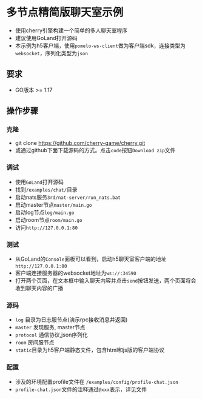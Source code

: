 # 多节点精简版聊天室示例

- 使用cherry引擎构建一个简单的多人聊天室程序
- 建议使用GoLand打开源码
- 本示例为h5客户端，使用`pomelo-ws-client`做为客户端sdk，连接类型为`websocket`，序列化类型为`json`

## 要求

- GO版本 >= 1.17

## 操作步骤

### 克隆

- git clone https://github.com/cherry-game/cherry.git
- 或通过github下面下载源码的方式。点击`code`按钮`Download zip`文件

### 调试

- 使用`GoLand`打开源码
- 找到`/examples/chat/`目录
- 启动nats服务`3rd/nat-server/run_nats.bat`
- 启动master节点`master/main.go`
- 启动log节点`log/main.go`
- 启动room节点`room/main.go`
- 访问`http://127.0.0.1:80`

### 测试

- 从GoLand的`Console`面板可以看到，启动h5聊天室客户端的地址`http://127.0.0.1:80`
- 客户端连接服务器的websocket地址为`ws://:34590`
- 打开两个页面，在文本框中输入聊天内容并点击`send`按钮发送，两个页面将会收到聊天内容的广播

### 源码

- `log` 目录为日志服节点(演示rpc接收消息并返回)
- `master` 发现服务, master节点
- `protocol` 通信协议,json序列化
- `room` 房间服节点
- `static`目录为h5客户端静态文件，包含html和js版的客户端协议

### 配置

- 涉及的环境配置profile文件在 `/examples/config/profile-chat.json`
- `profile-chat.json`文件的注释通过`@xxx`表示，详见文件
